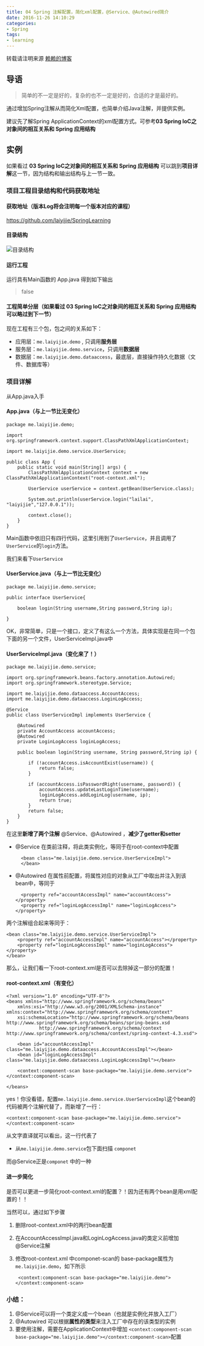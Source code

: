 ```yaml
---
title: 04 Spring 注解配置，简化xml配置，@Service、@Autowired简介
date: 2016-11-26 14:10:29
categories: 
- Spring
tags:
- learning
---
```

转载请注明来源 [赖赖的博客](http://laiyijie.me)
## 导语

> 简单的不一定是好的，复杂的也不一定是好的，合适的才是最好的。

通过增加Spring注解从而简化Xml配置，也简单介绍Java注解，并提供实例。

建议先了解Spring ApplicationContext的xml配置方式。可参考**03 Spring IoC之对象间的相互关系和 Spring 应用结构**

<!-- more -->

## 实例

如果看过 **03 Spring IoC之对象间的相互关系和 Spring 应用结构** 可以跳到**项目详解**这一节，因为结构和输出结构与上一节一致。

### 项目工程目录结构和代码获取地址

#### 获取地址（版本Log将会注明每一个版本对应的课程）
https://github.com/laiyijie/SpringLearning

#### 目录结构

![目录结构](spring-04/sayhello.png)

#### 运行工程
运行具有Main函数的 App.java
得到如下输出
> false

#### 工程简单分层（如果看过 **03 Spring IoC之对象间的相互关系和 Spring 应用结构** 可以略过到下一节）
现在工程有三个包，包之间的关系如下：

- 应用层：`me.laiyijie.demo` , 只调用**服务层**
- 服务层：`me.laiyijie.demo.service`，只调用**数据层**
- 数据层：`me.laiyijie.demo.dataaccess`，最底层，直接操作持久化数据（文件、数据库等）


### 项目详解

从App.java入手

#### App.java（与上一节比无变化）

	package me.laiyijie.demo;
	
	import org.springframework.context.support.ClassPathXmlApplicationContext;
	
	import me.laiyijie.demo.service.UserService;

	public class App {
		public static void main(String[] args) {
			ClassPathXmlApplicationContext context = new ClassPathXmlApplicationContext("root-context.xml");
			
			UserService userService = context.getBean(UserService.class);
			
			System.out.println(userService.login("lailai", "laiyijie","127.0.0.1"));
			
			context.close();
		}
	}

Main函数中依旧只有四行代码，这里引用到了`UserService`，并且调用了`UserService`的`login`方法。

我们来看下`UserService`

#### UserService.java（与上一节比无变化）
	
	package me.laiyijie.demo.service;
	
	public interface UserService{
		
		boolean login(String username,String password,String ip);
		
	}

OK，非常简单，只是一个接口，定义了有这么一个方法，具体实现是在同一个包下面的另一个文件，UserServiceImpl.java中

#### UserServiceImpl.java（变化来了！）
	
	package me.laiyijie.demo.service;
	
	import org.springframework.beans.factory.annotation.Autowired;
	import org.springframework.stereotype.Service;
	
	import me.laiyijie.demo.dataaccess.AccountAccess;
	import me.laiyijie.demo.dataaccess.LoginLogAccess;
	
	@Service
	public class UserServiceImpl implements UserService {
	
		@Autowired
		private AccountAccess accountAccess;
		@Autowired
		private LoginLogAccess loginLogAccess;
		
		public boolean login(String username, String password,String ip) {
			
			if (!accountAccess.isAccountExist(username)) {
				return false;
			}
			
			if (accountAccess.isPasswordRight(username, password)) {
				accountAccess.updateLastLoginTime(username);
				loginLogAccess.addLoginLog(username, ip);
				return true;
			}
			return false;
		}
	}

在这里**新增了两个注解** @Service、@Autowired ，**减少了getter和setter**

- @Service 在类前注释，将此类实例化，等同于在root-context中配置

		<bean class="me.laiyijie.demo.service.UserServiceImpl">
		</bean>
- @Autowired 在属性前配置，将属性对应的对象从工厂中取出并注入到该bean中，等同于

		<property ref="accountAccessImpl" name="accountAccess"></property>
		<property ref="loginLogAccessImpl" name="loginLogAccess"></property>

两个注解组合起来等同于：

	<bean class="me.laiyijie.demo.service.UserServiceImpl">
		<property ref="accountAccessImpl" name="accountAccess"></property>
		<property ref="loginLogAccessImpl" name="loginLogAccess"></property>
	</bean>

那么，让我们看一下root-context.xml是否可以去除掉这一部分的配置！

#### root-context.xml（有变化）

	<?xml version="1.0" encoding="UTF-8"?>
	<beans xmlns="http://www.springframework.org/schema/beans"
		xmlns:xsi="http://www.w3.org/2001/XMLSchema-instance" xmlns:context="http://www.springframework.org/schema/context"
		xsi:schemaLocation="http://www.springframework.org/schema/beans http://www.springframework.org/schema/beans/spring-beans.xsd
				http://www.springframework.org/schema/context http://www.springframework.org/schema/context/spring-context-4.3.xsd">
	
		<bean id="accountAccessImpl" class="me.laiyijie.demo.dataaccess.AccountAccessImpl"></bean>
		<bean id="loginLogAccessImpl" class="me.laiyijie.demo.dataaccess.LoginLogAccessImpl"></bean>
		
		<context:component-scan base-package="me.laiyijie.demo.service"></context:component-scan>
	
	</beans>

yes！你没看错，配置`me.laiyijie.demo.service.UserServiceImpl`这个bean的代码被两个注解代替了，而新增了一行：

	<context:component-scan base-package="me.laiyijie.demo.service"></context:component-scan>

从文字直译就可以看出，这一行代表了

- 从`me.laiyijie.demo.service`包下面扫描 `componet`

而@Service正是`componet` 中的一种

#### 进一步简化

是否可以更进一步简化root-context.xml的配置？！因为还有两个bean是用xml配置的！！

当然可以，通过如下步骤

1. 删除root-context.xml中的两行bean配置
2. 在AccountAccessImpl.java和LoginLogAccess.java的类定义前增加@Service注解
3. 修改root-context.xml 中componet-scan的 base-package属性为`me.laiyijie.demo`，如下所示

		<context:component-scan base-package="me.laiyijie.demo"></context:component-scan>

### 小结：

1. @Service可以将一个类定义成一个bean（也就是实例化并放入工厂）
2. @Autowired 可以根据**属性的类型**来注入工厂中存在的该类型的实例
3. 要使用注解，需要在ApplicationContext中增加 `<context:component-scan base-package="me.laiyijie.demo"></context:component-scan>`配置


